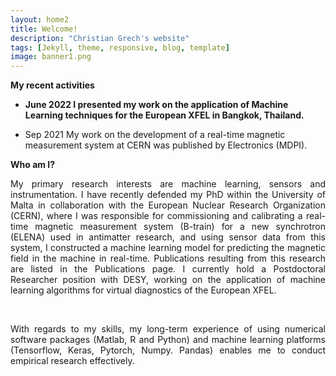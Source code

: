 ```yaml
---
layout: home2
title: Welcome!
description: "Christian Grech's website"
tags: [Jekyll, theme, responsive, blog, template]
image: banner1.png
---
```

**My recent activities**

* **June 2022 I presented my work on the application of Machine Learning techniques for the European XFEL in Bangkok, Thailand.** <br>

* Sep 2021 My work on the development of a real-time magnetic measurement system at CERN was published by Electronics (MDPI).<br>


**Who am I?**
<br>

<p align="justify">My primary research interests are machine learning, sensors and instrumentation. I have recently defended my PhD within the University of Malta in collaboration with the European Nuclear Research Organization (CERN), where I was responsible for commissioning and calibrating a real-time magnetic measurement system (B-train) for a new synchrotron (ELENA) used in antimatter research, and using sensor data from this system, I constructed a machine learning model for predicting the magnetic field in the machine in real-time. Publications resulting from this research are listed in the Publications page. I currently hold a Postdoctoral Researcher position with DESY, working on the application of machine learning algorithms for virtual diagnostics of the European XFEL. </p><br>


<p align="justify">With regards to my skills, my long-term experience of using numerical software packages (Matlab, R and Python) and machine learning platforms (Tensorflow, Keras, Pytorch, Numpy. Pandas) enables me to conduct empirical research effectively. </p>

<br />
